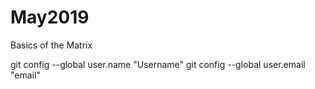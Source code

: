 # May2019
Basics of the Matrix

 git config --global user.name "Username"
 git config --global user.email "email"